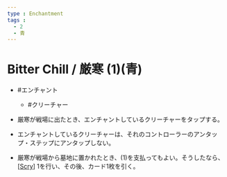 ```yaml
---
type : Enchantment
tags : 
  - 2
  - 青
---
```

# Bitter Chill / 厳寒 (1)(青)

* #エンチャント
  * #クリーチャー

* 厳寒が戦場に出たとき、エンチャントしているクリーチャーをタップする。
* エンチャントしているクリーチャーは、それのコントローラーのアンタップ・ステップにアンタップしない。
* 厳寒が戦場から墓地に置かれたとき、(1)を支払ってもよい。そうしたなら、 [[Scry]] 1を行い、その後、カード1枚を引く。 



[//begin]: # "Autogenerated link references for markdown compatibility"
[Scry]: ../../KeywordAbilities/Scry.md "Scry(N) / 占術(N)"
[//end]: # "Autogenerated link references"